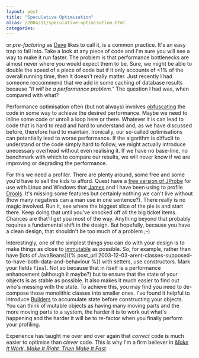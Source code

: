```yaml
---
layout: post
title: "Speculative Optimisation"
alias: /2004/11/speculative-optimisation.html
categories:
---
```

or _pre-factoring_ as [Dave](http://www.redhillconsulting.com.au/blogs/dave) likes to call it, is a common practice. It's an easy trap to fall into. Take a look at any piece of code and I'm sure you will see a way to make it run faster. The problem is that performance bottlenecks are almost never where you would expect them to be. Sure, we might be able to double the speed of a piece of code but if it only accounts of <1% of the overall running time, then it doesn't really matter. Just recently I had someone reccommend that we add in some caching of database results because _"It will be a performance problem."_ The question I had was, when compared with what?

Performance optimisation often (but not always) involves [obfuscating](http://dictionary.reference.com/search?q=obfuscation) the code in some way to achieve the desired performance. Maybe we need to inline some code or unroll a loop here or there. Whatever it is can lead to code that is hard to read and hard to understand and, as we have discussed before, therefore hard to maintain. Ironically, our so-called optimisations can potentially lead to worse performance. If the algorithm is diffuclt to understand or the code simply hard to follow, we might actually introduce unecessary overhead without even realising it. If we have no base-line, no benchmark with which to compare our results, we will never know if we are improving or degrading the performance.

For this we need a profiler. There are plenty around, some free and some you'd have to sell the kids to afford. Quest have a [free version of JProbe](http://www.quest.com/jprobe/profiler_freeware.asp) for use with Linux and Windows that [James](http://www.redhillconsulting.com.au/blogs/james) and I have been using to profile [Drools](http://drools.`haus.org). It's missing some features but certainly nothing we can't live without (how many negatives can a man use in one sentence?). There really is no magic involved. Run it, see where the biggest slice of the pie is and start there. Keep doing that until you've knocked off all the big ticket items. Chances are that'll get you most of the way. Anything beyond that probably requires a fundamental shift in the design. But hopefully, because you have a clean design, that shouldn't be too much of a problem ;-)

Interestingly, one of the simplest things you can do with your design is to make things as close to [immutable](http://www.javapractices.com/Topic29.cjp) as possible. So, for example, rather than have [lots of JavaBeans]({% post_url 2003-12-03-arent-classes-supposed-to-have-both-data-and-behaviour %}) with setters, use constructors. Mark your fields `final`. Not so because that in itself is a performance enhancement (although it maybe?) but to ensure that the state of your objects is as stable as possible. It also makes it much easier to find out who's messing with the state. To achieve this, you may find you need to de-compose those monolithic classes into smaller ones. I've found it helpful to introduce [Builders](http://home.earthlink.net/~huston2/dp/builder.html) to accumulate state before constructing your objects. You can think of mutable objects as having many moving parts and the more moving parts to a system, the harder it is to work out what's happening and the harder it will be to re-factor when you finally perform your profiling.

Experience has taught me over and over again that _correct_ code is much easier to optimise than _clever_ code. This is why I'm a firm believer in [_Make It Work, Make It Right, Then Make It Fast_](http://c2.com/cgi/wiki?MakeItWorkMakeItRightMakeItFast).
